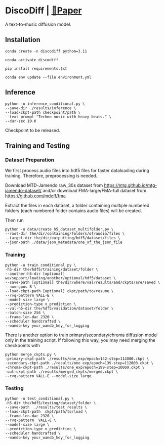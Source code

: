 # DiscoDiff | [📜Paper](https://openreview.net/forum?id=19Ukgqdlfg)

A text-to-music diffusion model.

## Installation

```conda create -n discodiff python=3.11```

```conda activate discodiff```

```pip install requirements.txt```

```conda env update --file environment.yml```

## Inference

```
python -u inference_conditional.py \
--save-dir ./results/inference \
--load-ckpt-path checkpoint/path \
--text-prompt "Techno music with heavy beats." \
--dur-sec 10.0
```

Checkpoint to be released.

## Training and Testing

### Dataset Preparation

We first process audio files into hdf5 files for faster dataloading during training. Therefore, preprocessing is needed.

Download MTD-Jamendo raw_30s dataset from https://mtg.github.io/mtg-jamendo-dataset/ and/or download FMA-large/FMA-full dataset from https://github.com/mdeff/fma

Extract the files in each dataset, a folder containing multiple numbered folders (each numbered folder contains audio files) will be created.

Then run

```
python -u data/create_h5_dataset_multifolder.py \
--root-dir the/dir/containing/folders/of/audio/files \
--target-dir the/dir/outputting/hdf5/dataset/files \
--json-path ./data/json_metadata/one_of_the_json_file
```

### Training

```
python -u train_conditional.py \
-h5-dir the/hdf5/training/dataset/folder \
--another-h5-dir [optional] we/support/loading/another/optional/hdf5/dataset \
--save-path [optional] the/dir/where/val/results/and/ckpts/are/saved \
--num-gpus 8 \
--load-ckpt-path [optional] ckpt/path/to/resume \
--rvq-pattern VALL-E \
--model-size large \
--prediction-type v_prediction \
--val-h5-dir the/hdf5/validation/dataset/folder \
--batch-size 256 \
--frame-len-dac 2320 \
--scheduler handcrafted \
--wandb-key your_wandb_key_for_logging
```

There is another option to train primary/secondary/chroma diffusion model only in the training script. If following this way, you may need merging the checkpoints with

```
python merge_ckpts.py \
-primary-ckpt-path ./results/one_exp/epoch=142-step=114000.ckpt \
-secondary-ckpt-path ./results/one_exp/epoch=139-step=112000.ckpt \
-chroma-ckpt-path ./results/one_exp/epoch=199-step=10000.ckpt \
-out-ckpt-path ./results/merged_ckpts/merged.ckpt \
--rvq-pattern VALL-E --model-size large
```

### Testing

```
python -u test_conditional.py \
-h5-dir the/hdf5/testing/dataset/folder \
--save-path  ./results/test_results \
--load-ckpt-path  ckpt/path/to/load \
--frame-len-dac 2320 \
--rvq-pattern  VALL-E \
--model-size large \
--prediction-type v_prediction \
--scheduler handcrafted \
--wandb-key your_wandb_key_for_logging
```

